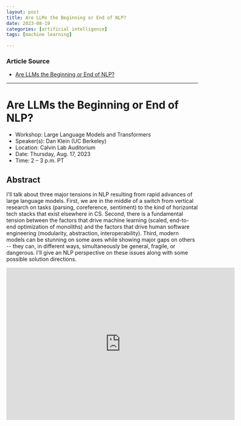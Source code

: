```yaml
---
layout: post
title: Are LLMs the Beginning or End of NLP?
date: 2023-08-19
categories: [artificial intelligence]
tags: [machine learning]

---
```


### Article Source

* [Are LLMs the Beginning or End of NLP?](https://www.youtube.com/watch?v=KVDKWrsP3es)

---

# Are LLMs the Beginning or End of NLP?


* Workshop: Large Language Models and Transformers
* Speaker(s): Dan Klein (UC Berkeley)
* Location: Calvin Lab Auditorium
* Date: Thursday, Aug. 17, 2023
* Time: 2 – 3 p.m. PT


## Abstract


I'll talk about three major tensions in NLP resulting from rapid advances of large language models.  First, we are in the middle of a switch from vertical research on tasks (parsing, coreference, sentiment) to the kind of horizontal tech stacks that exist elsewhere in CS.  Second, there is a fundamental tension between the factors that drive machine learning (scaled, end-to-end optimization of monoliths) and the factors that drive human software engineering (modularity, abstraction, interoperability).  Third, modern models can be stunning on some axes while showing major gaps on others -- they can, in different ways, simultaneously be general, fragile, or dangerous.  I'll give an NLP perspective on these issues along with some possible solution directions.


<iframe width="600" height="400" src="https://www.youtube.com/embed/KVDKWrsP3es" title="YouTube video player" frameborder="0" allow="accelerometer; autoplay; clipboard-write; encrypted-media; gyroscope; picture-in-picture; web-share" allowfullscreen></iframe>


